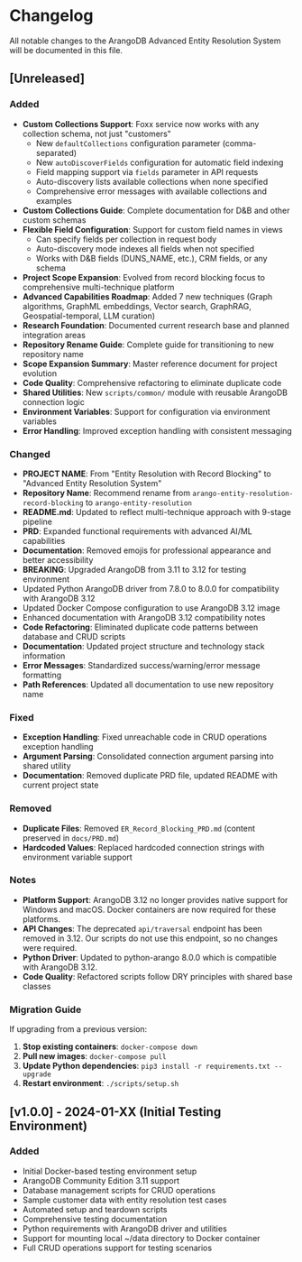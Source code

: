 # Changelog

All notable changes to the ArangoDB Advanced Entity Resolution System will be documented in this file.

## [Unreleased]

### Added
- **Custom Collections Support**: Foxx service now works with any collection schema, not just "customers"
  * New `defaultCollections` configuration parameter (comma-separated)
  * New `autoDiscoverFields` configuration for automatic field indexing
  * Field mapping support via `fields` parameter in API requests
  * Auto-discovery lists available collections when none specified
  * Comprehensive error messages with available collections and examples
- **Custom Collections Guide**: Complete documentation for D&B and other custom schemas
- **Flexible Field Configuration**: Support for custom field names in views
  * Can specify fields per collection in request body
  * Auto-discovery mode indexes all fields when not specified
  * Works with D&B fields (DUNS_NAME, etc.), CRM fields, or any schema
- **Project Scope Expansion**: Evolved from record blocking focus to comprehensive multi-technique platform
- **Advanced Capabilities Roadmap**: Added 7 new techniques (Graph algorithms, GraphML embeddings, Vector search, GraphRAG, Geospatial-temporal, LLM curation)
- **Research Foundation**: Documented current research base and planned integration areas
- **Repository Rename Guide**: Complete guide for transitioning to new repository name
- **Scope Expansion Summary**: Master reference document for project evolution
- **Code Quality**: Comprehensive refactoring to eliminate duplicate code
- **Shared Utilities**: New `scripts/common/` module with reusable ArangoDB connection logic
- **Environment Variables**: Support for configuration via environment variables
- **Error Handling**: Improved exception handling with consistent messaging

### Changed
- **PROJECT NAME**: From "Entity Resolution with Record Blocking" to "Advanced Entity Resolution System"
- **Repository Name**: Recommend rename from `arango-entity-resolution-record-blocking` to `arango-entity-resolution`
- **README.md**: Updated to reflect multi-technique approach with 9-stage pipeline
- **PRD**: Expanded functional requirements with advanced AI/ML capabilities
- **Documentation**: Removed emojis for professional appearance and better accessibility
- **BREAKING**: Upgraded ArangoDB from 3.11 to 3.12 for testing environment
- Updated Python ArangoDB driver from 7.8.0 to 8.0.0 for compatibility with ArangoDB 3.12
- Updated Docker Compose configuration to use ArangoDB 3.12 image
- Enhanced documentation with ArangoDB 3.12 compatibility notes
- **Code Refactoring**: Eliminated duplicate code patterns between database and CRUD scripts
- **Documentation**: Updated project structure and technology stack information
- **Error Messages**: Standardized success/warning/error message formatting
- **Path References**: Updated all documentation to use new repository name

### Fixed
- **Exception Handling**: Fixed unreachable code in CRUD operations exception handling
- **Argument Parsing**: Consolidated connection argument parsing into shared utility
- **Documentation**: Removed duplicate PRD file, updated README with current project state

### Removed
- **Duplicate Files**: Removed `ER_Record_Blocking_PRD.md` (content preserved in `docs/PRD.md`)
- **Hardcoded Values**: Replaced hardcoded connection strings with environment variable support

### Notes
- **Platform Support**: ArangoDB 3.12 no longer provides native support for Windows and macOS. Docker containers are now required for these platforms.
- **API Changes**: The deprecated `api/traversal` endpoint has been removed in 3.12. Our scripts do not use this endpoint, so no changes were required.
- **Python Driver**: Updated to python-arango 8.0.0 which is compatible with ArangoDB 3.12.
- **Code Quality**: Refactored scripts follow DRY principles with shared base classes

### Migration Guide
If upgrading from a previous version:

1. **Stop existing containers**: `docker-compose down`
2. **Pull new images**: `docker-compose pull`
3. **Update Python dependencies**: `pip3 install -r requirements.txt --upgrade`
4. **Restart environment**: `./scripts/setup.sh`

## [v1.0.0] - 2024-01-XX (Initial Testing Environment)

### Added
- Initial Docker-based testing environment setup
- ArangoDB Community Edition 3.11 support
- Database management scripts for CRUD operations
- Sample customer data with entity resolution test cases
- Automated setup and teardown scripts
- Comprehensive testing documentation
- Python requirements with ArangoDB driver and utilities
- Support for mounting local ~/data directory to Docker container
- Full CRUD operations support for testing scenarios
